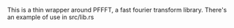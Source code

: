This is a thin wrapper around PFFFT, a fast fourier transform library. There's an example of use in src/lib.rs
